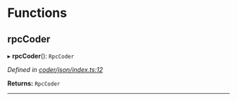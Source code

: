 

# Functions

<a id="rpccoder"></a>

##  rpcCoder

▸ **rpcCoder**(): `RpcCoder`

*Defined in [coder/json/index.ts:12](https://github.com/polkadot-js/api/blob/97b0301/packages/rpc-provider/src/coder/json/index.ts#L12)*

**Returns:** `RpcCoder`

___

